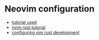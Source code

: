 # Neovim configuration

* [tutorial used](https://mattermost.com/blog/turning-neovim-into-a-full-fledged-code-editor-with-lua/)
* [nvim rust tutorial](https://rsdlt.github.io/posts/rust-nvim-ide-guide-walkthrough-development-debug/)
* [configuring vim rust development](https://blog.logrocket.com/configuring-vim-rust-development/)
